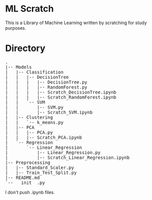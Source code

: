 # ML Scratch

This is a Library of Machine Learning written by scratching for study purposes. 

# Directory
<pre>
.
|-- Models
|   |-- Classification
|   |   |-- DecisionTree
|   |   |   |-- DecisionTree.py
|   |   |   |-- RandomForest.py
|   |   |   |-- Scratch_DecisionTree.ipynb
|   |   |   |-- Scratch_RandomForest.ipynb
|   |   `-- SVM
|   |       |-- SVM.py
|   |       |-- Scratch_SVM.ipynb
|   |-- Clustering
|   |   `-- k_means.py
|   |-- PCA
|   |   |-- PCA.py
|   |   |-- Scratch_PCA.ipynb
|   `-- Regression
|       `-- Linear_Regression
|           |-- Linear_Regression.py
|           |-- Scratch_Linear_Regression.ipynb
|-- Preprocessing
|   |-- Standard_Scaler.py
|   |-- Train_Test_Split.py
|-- README.md
`-- __init__.py
</pre>

I don't push .ipynb files.


